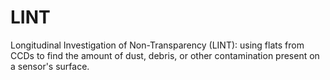 # LINT
Longitudinal Investigation of Non-Transparency (LINT): using flats from CCDs to find the amount of dust, debris, or other contamination present on a sensor's surface.
